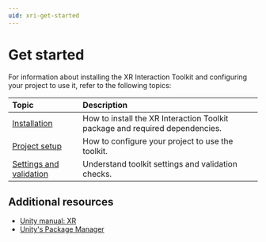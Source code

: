 ```yaml
---
uid: xri-get-started
---
```


# Get started

For information about installing the XR Interaction Toolkit and configuring your project to use it, refer to the following topics:

| **Topic**             | **Description**         |
| :-------------------- | :----------------------- |
| [Installation](xref:xri-installation)    | How to install the XR Interaction Toolkit package and required dependencies. |
| [Project setup](general-setup.md)  | How to configure your project to use the toolkit. |
| [Settings and validation](xri-settings.md)    | Understand toolkit settings and validation checks. |
 
## Additional resources

* [Unity manual: XR](xref:XR)
* [Unity's Package Manager](xref:Packages)